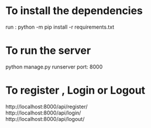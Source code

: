 # To install the dependencies #
   run : python -m pip install -r requirements.txt
# To run the server #
   python manage.py runserver 
   port: 8000
# To register , Login or Logout #
   http://localhost:8000/api/register/      
   http://localhost:8000/api/login/  
   http://localhost:8000/api/logout/  